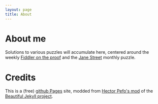 ```yaml
---
layout: page
title: About
---
```


About me
===

Solutions to various puzzles will accumulate here, centered around the weekly [Fiddler on the proof](https://thefiddler.substack.com/) and the [Jane Street](https://www.janestreet.com/puzzles/current-puzzle/) monthly puzzle. 


Credits
===================

This is a (free) [github Pages](https://pages.github.com/) site, modded from [Hector Pefo's mod](https://github.com/hectorpefo/hectorpefo.github.io) of the [Beautiful Jekyll project](https://github.com/daattali/beautiful-jekyll).
